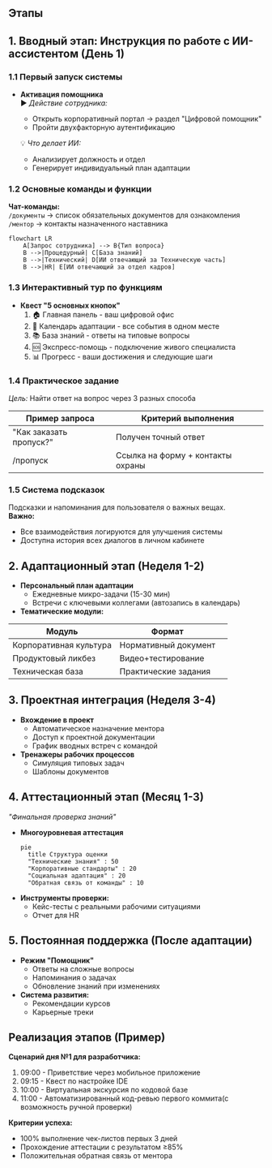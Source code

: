 ## Этапы
## 1. Вводный этап: Инструкция по работе с ИИ-ассистентом (День 1)

### 1.1 Первый запуск системы
- **Активация помощника**  
  ▶️ *Действие сотрудника:*  
  - Открыть корпоративный портал → раздел "Цифровой помощник"  
  - Пройти двухфакторную аутентификацию  

  💡 *Что делает ИИ:*  
  - Анализирует должность и отдел  
  - Генерирует индивидуальный план адаптации  

### 1.2 Основные команды и функции
**Чат-команды:**  
`/документы` → список обязательных документов для ознакомления  
`/ментор` → контакты назначенного наставника  

```mermaid
flowchart LR
    A[Запрос сотрудника] --> B{Тип вопроса}
    B -->|Процедурный| C[База знаний]
    B -->|Технический| D[ИИ отвечающий за Техническую часть]
    B -->|HR| E[ИИ отвечающий за отдел кадров]
```
### 1.3 Интерактивный тур по функциям
- **Квест "5 основных кнопок"**  
  1. 🏠 Главная панель - ваш цифровой офис  
  2. 📅 Календарь адаптации - все события в одном месте  
  3. 📚 База знаний - ответы на типовые вопросы  
  4. 🆘 Экспресс-помощь - подключение живого специалиста  
  5. 📊 Прогресс - ваши достижения и следующие шаги  
### 1.4 Практическое задание
*Цель:* Найти ответ на вопрос через 3 разных способа  

| Пример запроса          | Критерий выполнения               |
| ----------------------- | --------------------------------- |
| "Как заказать пропуск?" | Получен точный ответ              |
| /пропуск                | Ссылка на форму + контакты охраны |
### 1.5 Система подсказок
Подсказки и напоминания для пользователя о важных вещах.  
**Важно:**  
- Все взаимодействия логируются для улучшения системы  
- Доступна история всех диалогов в личном кабинете  
## 2. Адаптационный этап (Неделя 1-2)
- **Персональный план адаптации**
  - Ежедневные микро-задачи (15-30 мин)
  - Встречи с ключевыми коллегами (автозапись в календарь)
- **Тематические модули:**

| Модуль                 | Формат               |     |
| ---------------------- | -------------------- | --- |
| Корпоративная культура | Нормативный документ |     |
| Продуктовый ликбез     | Видео+тестирование   |     |
| Техническая база       | Практические задания |     |
## 3. Проектная интеграция (Неделя 3-4)
- **Вхождение в проект**
  - Автоматическое назначение ментора
  - Доступ к проектной документации
  - График вводных встреч с командой
- **Тренажеры рабочих процессов**
  - Симуляция типовых задач
  - Шаблоны документов

## 4. Аттестационный этап (Месяц 1-3)
*"Финальная проверка знаний"*

- **Многоуровневая аттестация**
  ```mermaid
  pie
    title Структура оценки
    "Технические знания" : 50
    "Корпоративные стандарты" : 20
    "Социальная адаптация" : 20
    "Обратная связь от команды" : 10
  ```
- **Инструменты проверки:**
  - Кейс-тесты с реальными рабочими ситуациями
  - Отчет для HR

## 5. Постоянная поддержка (После адаптации)
- **Режим "Помощник"**
  - Ответы на сложные вопросы
  - Напоминания о задачах
  - Обновление знаний при изменениях
- **Система развития:**
  - Рекомендации курсов
  - Карьерные треки
## Реализация этапов (Пример)
**Сценарий дня №1 для разработчика:**
1. 09:00 - Приветствие через мобильное приложение
2. 09:15 - Квест по настройке IDE
3. 10:00 - Виртуальная экскурсия по кодовой базе
4. 11:00 - Автоматизированный код-ревью первого коммита(с возможность ручной проверки)

**Критерии успеха:**
- 100% выполнение чек-листов первых 3 дней
- Прохождение аттестации с результатом ≥85%
- Положительная обратная связь от ментора